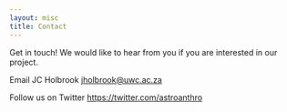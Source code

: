 ```yaml
---
layout: misc
title: Contact
---
```




Get in touch! We would like to hear from you if you are interested in our project.

Email JC Holbrook <a href="mailto:jholbrook@uwc.ac.za">jholbrook@uwc.ac.za </a>

Follow us on Twitter https://twitter.com/astroanthro
